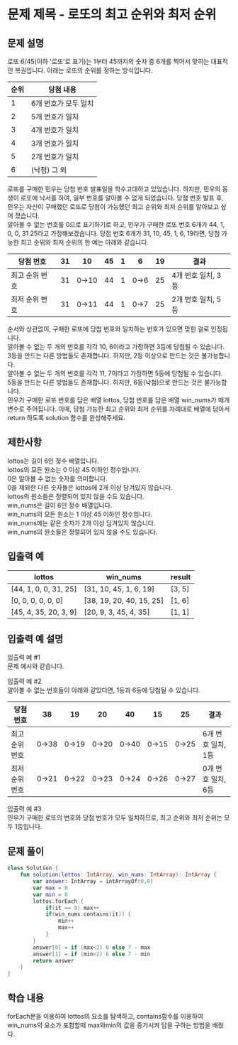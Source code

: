# 문제 제목 - 로또의 최고 순위와 최저 순위
## 문제 설명
로또 6/45(이하 '로또'로 표기)는 1부터 45까지의 숫자 중 6개를 찍어서 맞히는 대표적인 복권입니다. 아래는 로또의 순위를 정하는 방식입니다.

순위	| 당첨 내용
---|---|
1	| 6개 번호가 모두 일치
2	| 5개 번호가 일치
3	| 4개 번호가 일치
4	| 3개 번호가 일치
5	| 2개 번호가 일치
6 | (낙첨)	그 외

로또를 구매한 민우는 당첨 번호 발표일을 학수고대하고 있었습니다. 하지만, 민우의 동생이 로또에 낙서를 하여, 일부 번호를 알아볼 수 없게 되었습니다. 당첨 번호 발표 후, 민우는 자신이 구매했던 로또로 당첨이 가능했던 최고 순위와 최저 순위를 알아보고 싶어 졌습니다.   
알아볼 수 없는 번호를 0으로 표기하기로 하고, 민우가 구매한 로또 번호 6개가 44, 1, 0, 0, 31 25라고 가정해보겠습니다. 
당첨 번호 6개가 31, 10, 45, 1, 6, 19라면, 당첨 가능한 최고 순위와 최저 순위의 한 예는 아래와 같습니다.

당첨 번호	| 31	| 10	| 45	| 1	| 6	| 19	| 결과
---|---|---|---|---|---|---|---|
최고 순위 번호	| 31	| 0→10	| 44	| 1	| 0→6	| 25	| 4개 번호 일치, 3등
최저 순위 번호	| 31	| 0→11	| 44	| 1	| 0→7	| 25	| 2개 번호 일치, 5등

순서와 상관없이, 구매한 로또에 당첨 번호와 일치하는 번호가 있으면 맞힌 걸로 인정됩니다.  
알아볼 수 없는 두 개의 번호를 각각 10, 6이라고 가정하면 3등에 당첨될 수 있습니다.  
3등을 만드는 다른 방법들도 존재합니다. 하지만, 2등 이상으로 만드는 것은 불가능합니다.  
알아볼 수 없는 두 개의 번호를 각각 11, 7이라고 가정하면 5등에 당첨될 수 있습니다.  
5등을 만드는 다른 방법들도 존재합니다. 하지만, 6등(낙첨)으로 만드는 것은 불가능합니다.  
민우가 구매한 로또 번호를 담은 배열 lottos, 당첨 번호를 담은 배열 win_nums가 매개변수로 주어집니다. 이때, 당첨 가능한 최고 순위와 최저 순위를 차례대로 배열에 담아서 return 하도록 solution 함수를 완성해주세요.

## 제한사항
lottos는 길이 6인 정수 배열입니다.  
lottos의 모든 원소는 0 이상 45 이하인 정수입니다.  
0은 알아볼 수 없는 숫자를 의미합니다.  
0을 제외한 다른 숫자들은 lottos에 2개 이상 담겨있지 않습니다.  
lottos의 원소들은 정렬되어 있지 않을 수도 있습니다.  
win_nums은 길이 6인 정수 배열입니다.  
win_nums의 모든 원소는 1 이상 45 이하인 정수입니다.  
win_nums에는 같은 숫자가 2개 이상 담겨있지 않습니다.  
win_nums의 원소들은 정렬되어 있지 않을 수도 있습니다.  
## 입출력 예
lottos	| win_nums	| result
---|---|---|
[44, 1, 0, 0, 31, 25]	| [31, 10, 45, 1, 6, 19]	| [3, 5]
[0, 0, 0, 0, 0, 0]	| [38, 19, 20, 40, 15, 25]	| [1, 6]
[45, 4, 35, 20, 3, 9]	| [20, 9, 3, 45, 4, 35] |	[1, 1]
## 입출력 예 설명
입출력 예 #1   
문제 예시와 같습니다.

입출력 예 #2   
알아볼 수 없는 번호들이 아래와 같았다면, 1등과 6등에 당첨될 수 있습니다.

당첨 번호	| 38	| 19	| 20	| 40	| 15	| 25	| 결과
---|---|---|---|---|---|---|---|
최고 순위 번호	| 0→38	| 0→19	| 0→20	| 0→40	| 0→15	| 0→25	| 6개 번호 일치, 1등
최저 순위 번호	| 0→21	| 0→22	| 0→23	| 0→24	| 0→26	| 0→27	| 0개 번호 일치, 6등

입출력 예 #3   
민우가 구매한 로또의 번호와 당첨 번호가 모두 일치하므로, 최고 순위와 최저 순위는 모두 1등입니다.
## 문제 풀이
``` kotlin
class Solution {
    fun solution(lottos: IntArray, win_nums: IntArray): IntArray {
        var answer: IntArray = intArrayOf(0,0)
        var max = 0
        var min = 0
        lottos.forEach {
            if(it == 0) max++
            if(win_nums.contains(it)) {
                min++
                max++
            }
        }
        answer[0] = if (max<2) 6 else 7 - max
        answer[1] = if (min<2) 6 else 7 - min
        return answer
    }
}

```
## 학습 내용
forEach문을 이용하여 lottos의 요소를 탐색하고, contains함수를 이용하여 win_nums의 요소가 포함할때 max와min의 값을 증가시켜 답을 구하는 방법을 배웠다.


